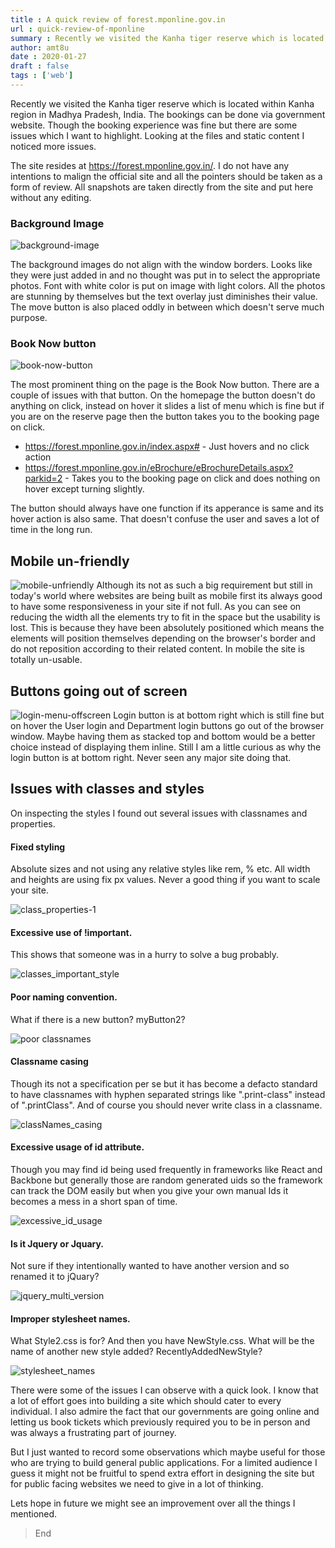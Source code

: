 ```yaml
---
title : A quick review of forest.mponline.gov.in
url : quick-review-of-mponline
summary : Recently we visited the Kanha tiger reserve which is located within Kanha region in Madhya Pradesh, India. The bookings can be done via government website.
author: amt8u
date : 2020-01-27
draft : false
tags : ['web']
---
```


Recently we visited the Kanha tiger reserve which is located within Kanha region in Madhya Pradesh, India. The bookings can be done via government website. Though the booking experience was fine but there are some issues which I want to highlight. Looking at the files and static content I noticed more issues. 

The site resides at https://forest.mponline.gov.in/. I do not have any intentions to malign the official site and all the pointers should be taken as a form of review. All snapshots are taken directly from the site and put here without any editing.

### Background Image
![background-image](images/background_images.png)

The background images do not align with the window borders. Looks like they were just added in and no thought was put in to select the appropriate photos. Font with white color is put on image with light colors. All the photos are stunning by themselves but the text overlay just diminishes their value. The move button is also placed oddly in between which doesn't serve much purpose. 

### Book Now button

![book-now-button](images/book_now_button.png)

The most prominent thing on the page is the Book Now button. There are a couple of issues with that button. On the homepage the button doesn't do anything on click, instead on hover it slides a list of menu which is fine but if you are on the reserve page then the button takes you to the booking page on click.

* https://forest.mponline.gov.in/index.aspx# - Just hovers and no click action
* https://forest.mponline.gov.in/eBrochure/eBrochureDetails.aspx?parkid=2 - Takes you to the booking page on click and does nothing on hover except turning slightly.

The button should always have one function if its apperance is same and its hover action is also same. That doesn't confuse the user and saves a lot of time in the long run.

## Mobile un-friendly
![mobile-unfriendly](images/InstantGif_2020.01.13-23.03_01.gif)
Although its not as such a big requirement but still in today's world where websites are being built as mobile first its always good to have some responsiveness in your site if not full. As you can see on reducing the width all the elements try to fit in the space but the usability is lost. This is because they have been absolutely positioned which means the elements will position themselves depending on the browser's border and do not reposition according to their related content. In mobile the site is totally un-usable. 

## Buttons going out of screen
![login-menu-offscreen](images/login_menu_offscreen.png)
Login button is at bottom right which is still fine but on hover the User login and Department login buttons go out of the browser window. Maybe having them as stacked top and bottom would be a better choice instead of displaying them inline. Still I am a little curious as why the login button is at bottom right. Never seen any major site doing that.

## Issues with classes and styles
On inspecting the styles I found out several issues with classnames and properties.

#### Fixed styling 
Absolute sizes and not using any relative styles like rem, % etc. All width and heights are using fix px values. Never a good thing if you want to scale your site.

![class_properties-1](images/class_properties-1.png)

#### Excessive use of !important. 
This shows that someone was in a hurry to solve a bug probably.

![classes_important_style](images/classes_important_style.png)

#### Poor naming convention. 
What if there is a new button? myButton2?

![poor classnames](images/classNames.png)

#### Classname casing
Though its not a specification per se but it has become a defacto standard to have classnames with hyphen separated strings like ".print-class" instead of ".printClass". And of course you should never write class in a classname.

![classNames_casing](images/classNames_casing.png)

#### Excessive usage of id attribute. 
Though you may find id being used frequently in frameworks like React and Backbone but generally those are random generated uids so the framework can track the DOM easily but when you give your own manual Ids it becomes a mess in a short span of time.

![excessive_id_usage](images/excessive_id_usage.png)

#### Is it Jquery or Jquary. 
Not sure if they intentionally wanted to have another version and so renamed it to jQuary?

![jquery_multi_version](images/jquery_multi_version.png)

#### Improper stylesheet names. 
What Style2.css is for? And then you have NewStyle.css. What will be the name of another new style added? RecentlyAddedNewStyle?

![stylesheet_names](images/stylesheet_names.png)

There were some of the issues I can observe with a quick look. I know that a lot of effort goes into building a site which should cater to every individual. I also admire the fact that our governments are going online and letting us book tickets which previously required you to be in person and was always a frustrating part of journey.

But I just wanted to record some observations which maybe useful for those who are trying to build general public applications. For a limited audience I guess it might not be fruitful to spend extra effort in designing the site but for public facing websites we need to give in a lot of thinking. 

Lets hope in future we might see an improvement over all the things I mentioned.

> End